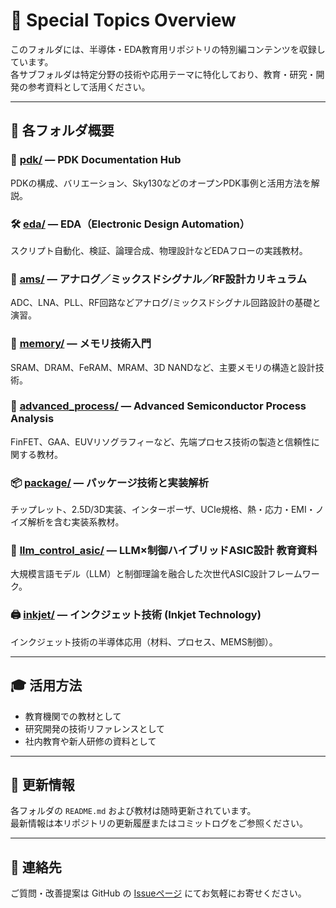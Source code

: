 # 🌟 Special Topics Overview

このフォルダには、半導体・EDA教育用リポジトリの特別編コンテンツを収録しています。  
各サブフォルダは特定分野の技術や応用テーマに特化しており、教育・研究・開発の参考資料として活用ください。

---

## 📂 各フォルダ概要

### 🔧 [pdk/](./pdk/) — **PDK Documentation Hub**  
PDKの構成、バリエーション、Sky130などのオープンPDK事例と活用方法を解説。

### 🛠️ [eda/](./eda/) — **EDA（Electronic Design Automation）**  
スクリプト自動化、検証、論理合成、物理設計などEDAフローの実践教材。

### 📡 [ams/](./ams/) — **アナログ／ミックスドシグナル／RF設計カリキュラム**  
ADC、LNA、PLL、RF回路などアナログ/ミックスドシグナル回路設計の基礎と演習。

### 💾 [memory/](./memory/) — **メモリ技術入門**  
SRAM、DRAM、FeRAM、MRAM、3D NANDなど、主要メモリの構造と設計技術。

### 🧪 [advanced_process/](./advanced_process/) — **Advanced Semiconductor Process Analysis**  
FinFET、GAA、EUVリソグラフィーなど、先端プロセス技術の製造と信頼性に関する教材。

### 📦 [package/](./package/) — **パッケージ技術と実装解析**  
チップレット、2.5D/3D実装、インターポーザ、UCIe規格、熱・応力・EMI・ノイズ解析を含む実装系教材。

### 🧠 [llm_control_asic/](./llm_control_asic/) — **LLM×制御ハイブリッドASIC設計 教育資料**  
大規模言語モデル（LLM）と制御理論を融合した次世代ASIC設計フレームワーク。

### 🖨️ [inkjet/](./inkjet/) — **インクジェット技術 (Inkjet Technology)**  
インクジェット技術の半導体応用（材料、プロセス、MEMS制御）。

---

## 🎓 活用方法

- 教育機関での教材として  
- 研究開発の技術リファレンスとして  
- 社内教育や新人研修の資料として

---

## 🔄 更新情報

各フォルダの `README.md` および教材は随時更新されています。  
最新情報は本リポジトリの更新履歴またはコミットログをご参照ください。

---

## 📮 連絡先

ご質問・改善提案は GitHub の [Issueページ](https://github.com/Samizo-AITL/edusemi/issues) にてお気軽にお寄せください。
